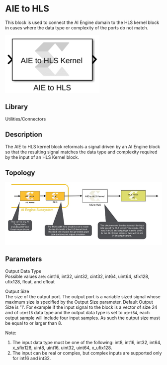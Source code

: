 # AIE to HLS

This block is used to connect the AI Engine domain to the HLS kernel
block in cases where the data type or complexity of the ports do not
match.

  
![](./Images/qxl1646960654153.png)  

## Library

Utilities/Connectors

## Description

The AIE to HLS kernel block reformats a signal driven by an AI Engine
block so that the resulting signal matches the data type and complexity
required by the input of an HLS Kernel block.

## Topology

  
![](./Images/yyz1647631688897.png)  

## Parameters

Output Data Type  
Possible values are: cint16, int32, uint32, cint32, int64, uint64,
sfix128, ufix128, float, and cfloat

Output Size  
The size of the output port. The output port is a variable sized signal
whose maximum size is specified by the Output Size parameter. Default
Output Size is '1'. For example if the input signal to the block is a
vector of size 24 and of `uint16` data type and the output data type is
set to `uint64`, each output sample will include four input samples. As
such the output size must be equal to or larger than 8.

Note:

1.  The input data type must be one of the following: int8, int16,
    int32, int64, x_sfix128, uint8, uint16, uint32, uint64, x_ufix128.
2.  The input can be real or complex, but complex inputs are supported
    only for int16 and int32.

